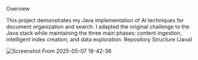 Overview

This project demonstrates my Java implementation of AI techniques for document organization and search. I adapted the original challenge to the Java stack while maintaining the three main phases: content ingestion, intelligent index creation, and data exploration.
Repository Structure (Java)



![Screenshot From 2025-05-07 18-42-36](https://github.com/user-attachments/assets/36f5feee-a331-493a-990f-6e0a97f71a20)
